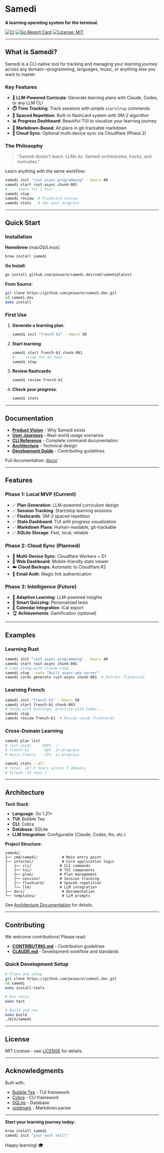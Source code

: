 # Samedi

**A learning operating system for the terminal.**

[![CI](https://github.com/pezware/samedi.dev/workflows/CI/badge.svg)](https://github.com/pezware/samedi.dev/actions)
[![Go Report Card](https://goreportcard.com/badge/github.com/pezware/samedi.dev)](https://goreportcard.com/report/github.com/pezware/samedi.dev)
[![License: MIT](https://img.shields.io/badge/License-MIT-yellow.svg)](https://opensource.org/licenses/MIT)

---

## What is Samedi?

Samedi is a CLI-native tool for tracking and managing your learning journey across any domain—programming, languages, music, or anything else you want to master.

### Key Features

- **🤖 LLM-Powered Curricula**: Generate learning plans with Claude, Codex, or any LLM CLI
- **⏱️ Time Tracking**: Track sessions with simple `start`/`stop` commands
- **🎴 Spaced Repetition**: Built-in flashcard system with SM-2 algorithm
- **📊 Progress Dashboard**: Beautiful TUI to visualize your learning journey
- **📝 Markdown-Based**: All plans in git-trackable markdown
- **🔄 Cloud Sync**: Optional multi-device sync via Cloudflare (Phase 2)

### The Philosophy

> "Samedi doesn't teach. LLMs do. Samedi orchestrates, tracks, and motivates."

Learn anything with the same workflow:
```bash
samedi init "rust async programming" --hours 40
samedi start rust-async chunk-001
# ... learn for 1 hour ...
samedi stop
samedi review  # Flashcard review
samedi stats   # See your progress
```

---

## Quick Start

### Installation

**Homebrew** (macOS/Linux):
```bash
brew install samedi
```

**Go Install**:
```bash
go install github.com/pezware/samedi.dev/cmd/samedi@latest
```

**From Source**:
```bash
git clone https://github.com/pezware/samedi.dev.git
cd samedi.dev
make install
```

### First Use

1. **Generate a learning plan**:
   ```bash
   samedi init "french b1" --hours 50
   ```

2. **Start learning**:
   ```bash
   samedi start french-b1 chunk-001
   # ... study for an hour ...
   samedi stop
   ```

3. **Review flashcards**:
   ```bash
   samedi review french-b1
   ```

4. **Check your progress**:
   ```bash
   samedi stats
   ```

---

## Documentation

- **[Product Vision](./docs/00-product-vision.md)** - Why Samedi exists
- **[User Journeys](./docs/01-user-journeys.md)** - Real-world usage scenarios
- **[CLI Reference](./docs/05-cli-tui-design.md)** - Complete command documentation
- **[Architecture](./docs/04-architecture.md)** - Technical design
- **[Development Guide](./CLAUDE.md)** - Contributing guidelines

Full documentation: [docs/](./docs/)

---

## Features

### Phase 1: Local MVP (Current)

- ✅ **Plan Generation**: LLM-powered curriculum design
- ✅ **Session Tracking**: Start/stop learning sessions
- ✅ **Flashcards**: SM-2 spaced repetition
- ✅ **Stats Dashboard**: TUI with progress visualization
- ✅ **Markdown Plans**: Human-readable, git-trackable
- ✅ **SQLite Storage**: Fast, local, reliable

### Phase 2: Cloud Sync (Planned)

- 🔄 **Multi-Device Sync**: Cloudflare Workers + D1
- 📱 **Web Dashboard**: Mobile-friendly stats viewer
- ☁️ **Cloud Backups**: Automatic to Cloudflare R2
- 🔐 **Email Auth**: Magic link authentication

### Phase 3: Intelligence (Future)

- 🧠 **Adaptive Learning**: LLM-powered insights
- 🎯 **Smart Quizzing**: Personalized tests
- 📅 **Calendar Integration**: iCal export
- 🏆 **Achievements**: Gamification (optional)

---

## Examples

### Learning Rust
```bash
samedi init "rust async programming" --hours 40
samedi start rust-async chunk-001
# Code along with Claude Code...
samedi stop --note "Built async web server"
samedi cards generate rust-async chunk-001  # Extract flashcards
```

### Learning French
```bash
samedi init "french b1" --hours 50
samedi start french-b1 chunk-003
# Study with Duolingo, practice with Codex...
samedi stop
samedi review french-b1  # Review vocab flashcards
```

### Cross-Domain Learning
```bash
samedi plan list
# rust-async     100%  ✓
# french-b1       68%  in-progress
# music-theory    25%  in-progress

samedi stats --all
# Total: 187.5 hours across 3 domains
# Streak: 42 days 🔥
```

---

## Architecture

**Tech Stack**:
- **Language**: Go 1.21+
- **TUI**: Bubble Tea
- **CLI**: Cobra
- **Database**: SQLite
- **LLM Integration**: Configurable (Claude, Codex, llm, etc.)

**Project Structure**:
```
samedi/
├── cmd/samedi/           # Main entry point
├── internal/             # Core application logic
│   ├── cli/             # CLI commands
│   ├── tui/             # TUI components
│   ├── plan/            # Plan management
│   ├── session/         # Session tracking
│   ├── flashcard/       # Spaced repetition
│   └── llm/             # LLM integration
├── docs/                 # Documentation
└── templates/            # LLM prompts
```

See [Architecture Documentation](./docs/04-architecture.md) for details.

---

## Contributing

We welcome contributions! Please read:

- **[CONTRIBUTING.md](./CONTRIBUTING.md)** - Contribution guidelines
- **[CLAUDE.md](./CLAUDE.md)** - Development workflow and standards

### Quick Development Setup

```bash
# Clone and setup
git clone https://github.com/pezware/samedi.dev.git
cd samedi
make install-tools

# Run tests
make test

# Build and run
make build
./bin/samedi
```

---

## License

MIT License - see [LICENSE](./LICENSE) for details.

---

## Acknowledgments

Built with:
- [Bubble Tea](https://github.com/charmbracelet/bubbletea) - TUI framework
- [Cobra](https://github.com/spf13/cobra) - CLI framework
- [SQLite](https://www.sqlite.org/) - Database
- [goldmark](https://github.com/yuin/goldmark) - Markdown parser

---

**Start your learning journey today:**

```bash
brew install samedi
samedi init "your next skill"
```

Happy learning! 🎓
